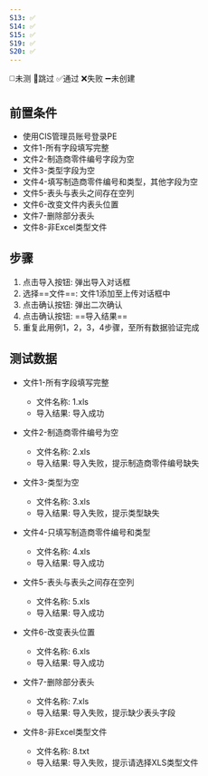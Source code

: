 ```yaml
---
S13: ✅
S14: ✅
S15: ✅
S19: ✅
S20: ✅
---
```

◻️未测    🚫跳过     ✅通过    ❌失败     ➖未创建

## 前置条件

- 使用CIS管理员账号登录PE
- 文件1-所有字段填写完整
- 文件2-制造商零件编号字段为空
- 文件3-类型字段为空
- 文件4-填写制造商零件编号和类型，其他字段为空
- 文件5-表头与表头之间存在空列
- 文件6-改变文件内表头位置
- 文件7-删除部分表头
- 文件8-非Excel类型文件

## 步骤

1. 点击导入按钮: 弹出导入对话框
2. 选择==文件==: 文件1添加至上传对话框中
3. 点击确认按钮: 弹出二次确认
4. 点击确认按钮: ==导入结果==
5. 重复此用例1，2，3，4步骤，至所有数据验证完成

## 测试数据

- 文件1-所有字段填写完整
	- 文件名称: 1.xls
	- 导入结果: 导入成功

- 文件2-制造商零件编号为空
	- 文件名称: 2.xls
	- 导入结果: 导入失败，提示制造商零件编号缺失

- 文件3-类型为空
	- 文件名称: 3.xls
	- 导入结果: 导入失败，提示类型缺失

- 文件4-只填写制造商零件编号和类型
	- 文件名称: 4.xls
	- 导入结果: 导入成功

- 文件5-表头与表头之间存在空列
	- 文件名称: 5.xls
	- 导入结果: 导入成功

- 文件6-改变表头位置
	- 文件名称: 6.xls
	- 导入结果: 导入成功

- 文件7-删除部分表头
	- 文件名称: 7.xls
	- 导入结果: 导入失败，提示缺少表头字段

- 文件8-非Excel类型文件
	- 文件名称: 8.txt
	- 导入结果: 导入失败，提示请选择XLS类型文件
